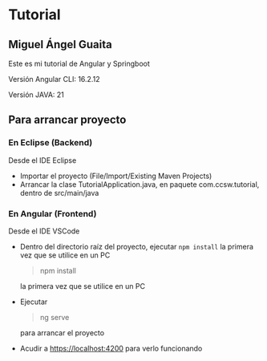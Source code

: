 # Tutorial

## Miguel Ángel Guaita

Este es mi tutorial de Angular y Springboot

Versión Angular CLI: 16.2.12

Versión JAVA: 21

## Para arrancar proyecto

### En Eclipse (Backend)

Desde el IDE Eclipse

- Importar el proyecto (File/Import/Existing Maven Projects)
- Arrancar la clase TutorialApplication.java, en paquete com.ccsw.tutorial, dentro de src/main/java

### En Angular  (Frontend)

Desde el IDE VSCode

- Dentro del directorio raíz del proyecto, ejecutar `npm install` la primera vez que se utilice en un PC
    > npm install

    la primera vez que se utilice en un PC
- Ejecutar
    > ng serve

    para arrancar el proyecto

- Acudir a <https://localhost:4200>  para verlo funcionando
